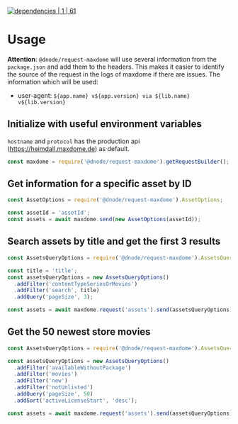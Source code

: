 [![dependencies | 1 | 61](https://img.shields.io/badge/dependencies-1%20|%2061-blue.svg)](DEPENDENCIES.md)

# Usage

**Attention**: `@dnode/request-maxdome` will use several information from the `package.json` and add them to the headers. This makes it easier to identify the source of the request in the logs of maxdome if there are issues.
The information which will be used:
* user-agent: `${app.name} v${app.version} via ${lib.name} v${lib.version}`

## Initialize with useful environment variables

`hostname` and `protocol` has the production api (https://heimdall.maxdome.de) as default.

```javascript
const maxdome = require('@dnode/request-maxdome').getRequestBuilder();
```

## Get information for a specific asset by ID

```javascript
const AssetOptions = require('@dnode/request-maxdome').AssetOptions;

const assetId = 'assetId';
const assets = await maxdome.send(new AssetOptions(assetId));
```

## Search assets by title and get the first 3 results

```javascript
const AssetsQueryOptions = require('@dnode/request-maxdome').AssetsQueryOptions;

const title = 'title';
const assetsQueryOptions = new AssetsQueryOptions()
  .addFilter('contentTypeSeriesOrMovies')
  .addFilter('search', title)
  .addQuery('pageSize', 3);

const assets = await maxdome.request('assets').send(assetsQueryOptions);
```

## Get the 50 newest store movies

```javascript
const AssetsQueryOptions = require('@dnode/request-maxdome').AssetsQueryOptions;

const assetsQueryOptions = new AssetsQueryOptions()
  .addFilter('availableWithoutPackage')
  .addFilter('movies')
  .addFilter('new')
  .addFilter('notUnlisted')
  .addQuery('pageSize', 50)
  .addSort('activeLicenseStart', 'desc');

const assets = await maxdome.request('assets').send(assetsQueryOptions);
```
